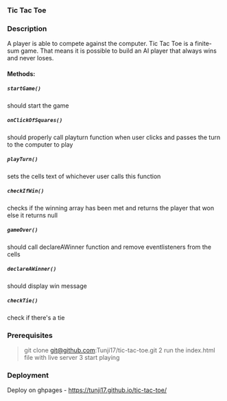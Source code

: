 ### Tic Tac Toe

### Description

A player is able to compete against the computer. Tic Tac Toe is a finite-sum game. That means it is possible to build an AI player that always wins and never loses.

#### Methods:

##### `startGame()`
should start the game

##### `onClickOfSquares()`
should properly call playturn function when user clicks and passes the turn to the computer to play 

##### `playTurn()`
sets the cells text of whichever user calls this function

##### `checkIfWin()`
checks if the winning array has been met and returns the player that won else it returns null

##### `gameOver()`
should call declareAWinner function and remove eventlisteners from the cells

##### `declareAWinner()`
should display win message

##### `checkTie()`
check if there's a tie

### Prerequisites
> git clone git@github.com:Tunji17/tic-tac-toe.git
2 run the index.html file with live server
3 start playing 

### Deployment 
Deploy on ghpages - https://tunji17.github.io/tic-tac-toe/
